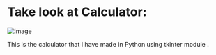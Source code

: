 # Take look at Calculator:
   
   
   
   
   
   
  ![image](https://user-images.githubusercontent.com/103364544/196749062-60d8f189-0a9d-45f5-a7a8-e0438c707005.png)



This is the calculator that I have made in Python using tkinter module .
